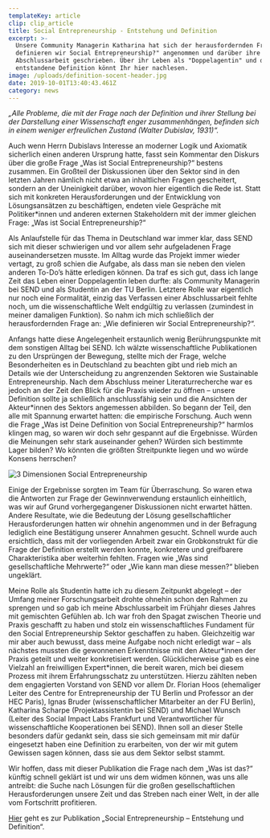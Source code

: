 ```yaml
---
templateKey: article
clip: clip_article
title: Social Entrepreneurship - Entstehung und Definition
excerpt: >-
  Unsere Community Managerin Katharina hat sich der herausfordernden Frage "Wie
  definieren wir Social Entrepreneurship?" angenommen und darüber ihre
  Abschlussarbeit geschrieben. Über ihr Leben als "Doppelagentin" und die daraus
  entstandene Definition könnt Ihr hier nachlesen.
image: /uploads/definition-socent-header.jpg
date: 2019-10-01T13:40:43.461Z
category: news
---
```

_„Alle Probleme, die mit der Frage nach der Definition und ihrer Stellung bei der Darstellung einer Wissenschaft enger zusammenhängen, befinden sich in einem weniger erfreulichen Zustand (Walter Dubislav, 1931)“._  

Auch wenn Herrn Dubislavs Interesse an moderner Logik und Axiomatik sicherlich einen anderen Ursprung hatte, fasst sein Kommentar den Diskurs über die große Frage „Was ist Social Entrepreneurship?“ bestens zusammen. Ein Großteil der Diskussionen über den Sektor sind in den letzten Jahren nämlich nicht etwa an inhaltlichen Fragen gescheitert, sondern an der Uneinigkeit darüber, wovon hier eigentlich die Rede ist. Statt sich mit konkreten Herausforderungen und der Entwicklung von Lösungsansätzen zu beschäftigen, endeten viele Gespräche mit Politiker*innen und anderen externen Stakeholdern mit der immer gleichen Frage: „Was ist Social Entrepreneurship?“

Als Anlaufstelle für das Thema in Deutschland war immer klar, dass SEND sich mit dieser schwierigen und vor allem sehr aufgeladenen Frage auseinandersetzen musste. Im Alltag wurde das Projekt immer wieder vertagt, zu groß schien die Aufgabe, als dass man sie neben den vielen anderen To-Do’s hätte erledigen können. Da traf es sich gut, dass ich lange Zeit das Leben einer Doppelagentin leben durfte: als Community Managerin bei SEND und als Studentin an der TU Berlin. Letztere Rolle war eigentlich nur noch eine Formalität, einzig das Verfassen einer Abschlussarbeit fehlte noch, um die wissenschaftliche Welt endgültig zu verlassen (zumindest in meiner damaligen Funktion). So nahm ich mich schließlich der herausfordernden Frage an: „Wie definieren wir Social Entrepreneurship?“.

Anfangs hatte diese Angelegenheit erstaunlich wenig Berührungspunkte mit dem sonstigen Alltag bei SEND. Ich wälzte wissenschaftliche Publikationen zu den Ursprüngen der Bewegung, stellte mich der Frage, welche Besonderheiten es in Deutschland zu beachten gibt und rieb mich an Details wie der Unterscheidung zu angrenzenden Sektoren wie Sustainable Entrepreneurship. Nach dem Abschluss meiner Literaturrecherche war es jedoch an der Zeit den Blick für die Praxis wieder zu öffnen – unsere Definition sollte ja schließlich anschlussfähig sein und die Ansichten der Akteur*innen des Sektors angemessen abbilden. So begann der Teil, den alle mit Spannung erwartet hatten: die empirische Forschung. Auch wenn die Frage „Was ist Deine Definition von Social Entrepreneurship?“ harmlos klingen mag, so waren wir doch sehr gespannt auf die Ergebnisse. Würden die Meinungen sehr stark auseinander gehen? Würden sich bestimmte Lager bilden? Wo könnten die größten Streitpunkte liegen und wo würde Konsens herrschen?

![3 Dimensionen Social Entrepreneurship](/uploads/definition-social-entrepreneurship-beitrag.jpg "Social Entrepreneurship")

Einige der Ergebnisse sorgten im Team für Überraschung. So waren etwa die Antworten zur Frage der Gewinnverwendung erstaunlich einheitlich, was wir auf Grund vorhergegangener Diskussionen nicht erwartet hätten. Andere Resultate, wie die Bedeutung der Lösung gesellschaftlicher Herausforderungen hatten wir ohnehin angenommen und in der Befragung lediglich eine Bestätigung unserer Annahmen gesucht. Schnell wurde auch ersichtlich, dass mit der vorliegenden Arbeit zwar ein Grobkonstrukt für die Frage der Definition erstellt werden konnte, konkretere und greifbarere Charakteristika aber weiterhin fehlten. Fragen wie „Was sind gesellschaftliche Mehrwerte?“ oder „Wie kann man diese messen?“ blieben ungeklärt.

Meine Rolle als Studentin hatte ich zu diesem Zeitpunkt abgelegt – der Umfang meiner Forschungsarbeit drohte ohnehin schon den Rahmen zu sprengen und so gab ich meine Abschlussarbeit im Frühjahr dieses Jahres mit gemischten Gefühlen ab. Ich war froh den Spagat zwischen Theorie und Praxis geschafft zu haben und stolz ein wissenschaftliches Fundament für den Social Entrepreneurship Sektor geschaffen zu haben. Gleichzeitig war mir aber auch bewusst, dass meine Aufgabe noch nicht erledigt war – als nächstes mussten die gewonnenen Erkenntnisse mit den Akteur\*innen der Praxis geteilt und weiter konkretisiert werden. Glücklicherweise gab es eine Vielzahl an freiwilligen Expert\*innen, die bereit waren, mich bei diesem Prozess mit ihrem Erfahrungsschatz zu unterstützen. Hierzu zählten neben dem engagierten Vorstand von SEND vor allem Dr. Florian Hoos (ehemaliger Leiter des Centre for Entrepreneurship der TU Berlin und Professor an der HEC Paris), Ignas Bruder (wissenschaftlicher Mitarbeiter an der FU Berlin), Katharina Scharpe (Projektassistentin bei SEND) und Michael Wunsch (Leiter des Social Impact Labs Frankfurt und Verantwortlicher für wissenschaftliche Kooperationen bei SEND). Ihnen soll an dieser Stelle besonders dafür gedankt sein, dass sie sich gemeinsam mit mir dafür eingesetzt haben eine Definition zu erarbeiten, von der wir mit gutem Gewissen sagen können, dass sie aus dem Sektor selbst stammt.

Wir hoffen, dass mit dieser Publikation die Frage nach dem „Was ist das?“ künftig schnell geklärt ist und wir uns dem widmen können, was uns alle antreibt: die Suche nach Lösungen für die großen gesellschaftlichen Herausforderungen unsere Zeit und das Streben nach einer Welt, in der alle vom Fortschritt profitieren.

[Hier](https://bit.ly/2kNrygr) geht es zur Publikation „Social Entrepreneurship – Entstehung und Definition“.
